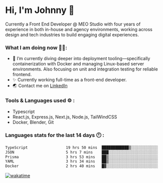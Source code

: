 # Hi, I'm Johnny 👋

Currently a Front End Developer @ MEO Studio with four years of experience in both in-house and agency environments, working across design and tech industries to build engaging digital experiences.

### What I am doing now 🧑‍💻:

- 🔭 I’m currently diving deeper into deployment tooling—specifically containerization with Docker and managing Linux-based server environments. Also focusing on unit and integration testing for reliable frontend.
- ✨ Currently working full-time as a front-end developer.
- 🌏 Contact me on [LinkedIn](https://www.linkedin.com/in/johchai/)

### Tools & Languages used ⚙️ :

- Typescript
- React.js, Express.js, Next.js, Node.js, TailWindCSS
- Docker, Blender, Git

### Languages stats for the last 14 days 🕛 :

<!--START_SECTION:waka-->

```txt
TypeScript                 19 hrs 50 mins  ████████████▒░░░░░░░░░░░░   48.91 %
JSON                       5 hrs 7 mins    ███░░░░░░░░░░░░░░░░░░░░░░   12.63 %
Prisma                     3 hrs 53 mins   ██▒░░░░░░░░░░░░░░░░░░░░░░   09.58 %
YAML                       3 hrs 34 mins   ██▒░░░░░░░░░░░░░░░░░░░░░░   08.81 %
Docker                     2 hrs 40 mins   █▓░░░░░░░░░░░░░░░░░░░░░░░   06.58 %
```

<!--END_SECTION:waka-->

[![wakatime](https://wakatime.com/badge/user/0cd14e89-b357-451d-b5c1-4a79286fb5a6.svg)](https://wakatime.com/@0cd14e89-b357-451d-b5c1-4a79286fb5a6)
